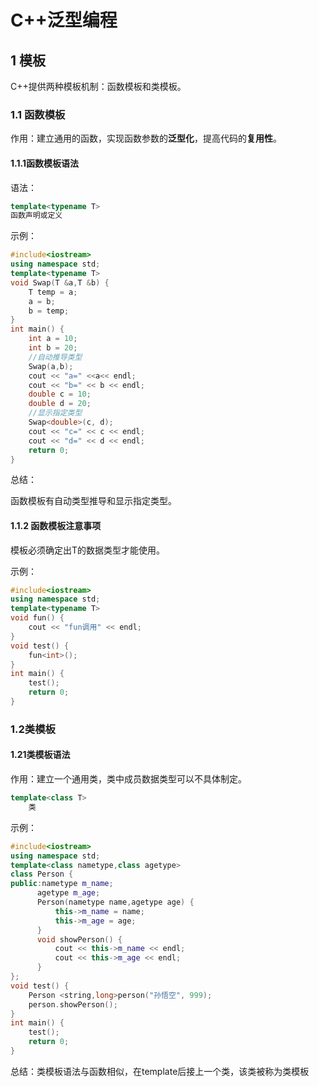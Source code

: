 # C++泛型编程

## 1 模板

C++提供两种模板机制：函数模板和类模板。

### 1.1 函数模板

作用：建立通用的函数，实现函数参数的**泛型化**，提高代码的**复用性**。

#### 1.1.1函数模板语法

语法：

```C++
template<typename T>
函数声明或定义
```

示例：

```c++
#include<iostream>
using namespace std;
template<typename T>
void Swap(T &a,T &b) {
	T temp = a;
	a = b;
	b = temp;
}
int main() {
	int a = 10;
	int b = 20;
	//自动推导类型
	Swap(a,b);
	cout << "a=" <<a<< endl;
	cout << "b=" << b << endl;
	double c = 10;
	double d = 20;
	//显示指定类型
	Swap<double>(c, d);
	cout << "c=" << c << endl;
	cout << "d=" << d << endl;
	return 0;
}
```

总结：

函数模板有自动类型推导和显示指定类型。

#### 1.1.2 函数模板注意事项

模板必须确定出T的数据类型才能使用。

示例：

```c++
#include<iostream>
using namespace std;
template<typename T>
void fun() {
	cout << "fun调用" << endl;
}
void test() {
	fun<int>();
}
int main() {
	test();
	return 0;
}
```



### 1.2类模板

#### 1.21类模板语法

作用：建立一个通用类，类中成员数据类型可以不具体制定。

```c++
template<class T>
    类
```

示例：

```C++
#include<iostream>
using namespace std;
template<class nametype,class agetype>
class Person {
public:nametype m_name;
	  agetype m_age;
	  Person(nametype name,agetype age) {
		  this->m_name = name;
		  this->m_age = age;
	  }
	  void showPerson() {
		  cout << this->m_name << endl;
		  cout << this->m_age << endl;
	  }
};
void test() {
	Person <string,long>person("孙悟空", 999);
	person.showPerson();
}
int main() {
	test();
	return 0;
}
```

总结：类模板语法与函数相似，在template后接上一个类，该类被称为类模板
